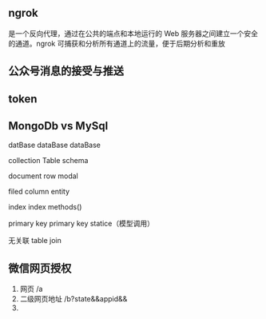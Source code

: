 ## ngrok 

 是一个反向代理，通过在公共的端点和本地运行的 Web 服务器之间建立一个安全的通道。ngrok 可捕获和分析所有通道上的流量，便于后期分析和重放

## 公众号消息的接受与推送



## token


## MongoDb vs MySql

datBase            dataBase                dataBase  

collection         Table                    schema

document           row                      modal

filed              column                   entity

index               index                   methods()

primary key      primary key                statice（模型调用）


无关联             table join                


## 微信网页授权

1. 网页 /a
2. 二级网页地址 /b?state&&appid&&
3. 

